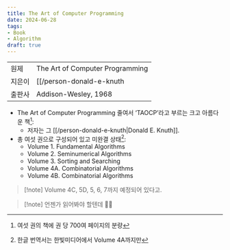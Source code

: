 ```yaml
---
title: The Art of Computer Programming
date: 2024-06-28
tags:
- Book
- Algorithm
draft: true
---
```


| | |
| --- | --- |
| 원제 | The Art of Computer Programming |
| 지은이 | [[/person-donald-e-knuth|Donald E. Knuth]] |
| 출판사 |  Addison-Wesley, 1968 |

- The Art of Computer Programming 줄여서 ‘TAOCP’라고 부르는 크고 아름다운 책[^1]:
    - 저자는 그 [[/person-donald-e-knuth|Donald E. Knuth]].
- 총 여섯 권으로 구성되어 있고 미완결 상태[^2]:
    - Volume 1. Fundamental Algorithms
    - Volume 2. Seminumerical Algorithms
    - Volume 3. Sorting and Searching
    - Volume 4A. Combinatorial Algorithms
    - Volume 4B. Combinatorial Algorithms

[^1]: 여섯 권의 책에 권 당 700여 페이지의 분량
[^2]: 한글 번역서는 한빛미디어에서 Volume 4A까지만

> [!note] Volume 4C, 5D, 5, 6, 7까지 예정되어 있다고.

> [!note] 언젠가 읽어봐야 할텐데 😮‍💨